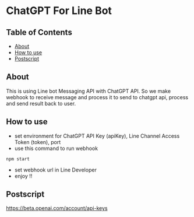 # ChatGPT For Line Bot

## Table of Contents

- [About](#About)
- [How to use](#How-to-use)
- [Postscript](#Postscript)

## About

This is using Line bot Messaging API with ChatGPT API. So we make webhook to receive message and process it to send to chatgpt api, process and send result back to user.

## How to use

- set environment for ChatGPT API Key (apiKey), Line Channel Access Token (token), port 
- use this command to run webhook
```
npm start
```
- set webhook url in Line Developer 
- enjoy !!

## Postscript

https://beta.openai.com/account/api-keys
